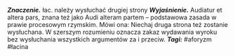 ___Znaczenie.___ łac. należy wysłuchać drugiej strony
___Wyjaśnienie.___ Audiatur et altera pars, znana też jako Audi alteram partem – podstawowa zasada w prawie procesowym rzymskim. Mówi ona: Niechaj druga strona też zostanie wysłuchana. W szerszym rozumieniu oznacza zakaz wydawania wyroku bez wysłuchania wszystkich argumentów za i przeciw.
___Tagi:___ #aforyzm #łacina 